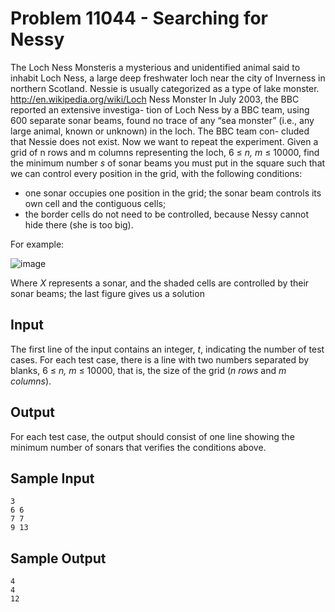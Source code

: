 # Problem 11044 - Searching for Nessy

The Loch Ness Monsteris a mysterious and unidentified animal said to inhabit Loch Ness, a large deep
freshwater loch near the city of Inverness in northern Scotland. Nessie is usually categorized as a type
of lake monster.
http://en.wikipedia.org/wiki/Loch Ness Monster
In July 2003, the BBC reported an extensive investiga-
tion of Loch Ness by a BBC team, using 600 separate sonar
beams, found no trace of any “sea monster” (i.e., any large
animal, known or unknown) in the loch. The BBC team con-
cluded that Nessie does not exist. Now we want to repeat the
experiment.
Given a grid of n rows and m columns representing the
loch, 6 ≤ *n, m* ≤ 10000, find the minimum number *s* of sonar
beams you must put in the square such that we can control
every position in the grid, with the following conditions:

* one sonar occupies one position in the grid; the sonar
beam controls its own cell and the contiguous cells;
* the border cells do not need to be controlled, because
Nessy cannot hide there (she is too big).

For example:

![image](https://github.com/LovetheFrogs/LovetheFrogs/assets/102818341/2b8a3342-87db-4f72-9b00-59781b934ebf)

Where *X* represents a sonar, and the shaded cells are controlled by their sonar beams; the last figure gives us a solution

## Input

The first line of the input contains an integer, *t*, indicating the number of test cases. For each test case,
there is a line with two numbers separated by blanks, 6 ≤ *n, m* ≤ 10000, that is, the size of the grid (*n
rows* and *m columns*).

## Output

For each test case, the output should consist of one line showing the minimum number of sonars that
verifies the conditions above.

## Sample Input
```
3
6 6
7 7
9 13
```

## Sample Output
```
4
4
12
```
